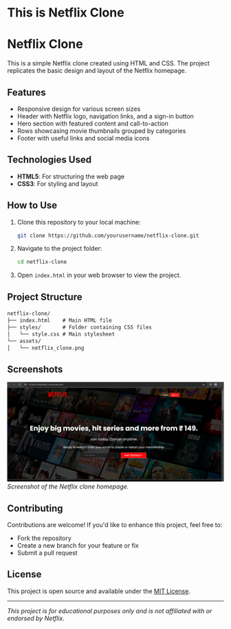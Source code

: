 # This is Netflix Clone


# Netflix Clone

This is a simple Netflix clone created using HTML and CSS. The project replicates the basic design and layout of the Netflix homepage.

## Features
- Responsive design for various screen sizes
- Header with Netflix logo, navigation links, and a sign-in button
- Hero section with featured content and call-to-action
- Rows showcasing movie thumbnails grouped by categories
- Footer with useful links and social media icons

## Technologies Used
- **HTML5**: For structuring the web page
- **CSS3**: For styling and layout

## How to Use
1. Clone this repository to your local machine:
   ```bash
   git clone https://github.com/yourusername/netflix-clone.git
   ```
2. Navigate to the project folder:
   ```bash
   cd netflix-clone
   ```
3. Open `index.html` in your web browser to view the project.

## Project Structure
```
netflix-clone/
├── index.html    # Main HTML file
├── styles/       # Folder containing CSS files
│   └── style.css # Main stylesheet
└── assets/
│   └── netflix_clone.png
```

## Screenshots
![Netflix Clone Screenshot](netflix_clone.png)
*Screenshot of the Netflix clone homepage.*

## Contributing
Contributions are welcome! If you'd like to enhance this project, feel free to:
- Fork the repository
- Create a new branch for your feature or fix
- Submit a pull request

## License
This project is open source and available under the [MIT License](LICENSE).

---

*This project is for educational purposes only and is not affiliated with or endorsed by Netflix.*
